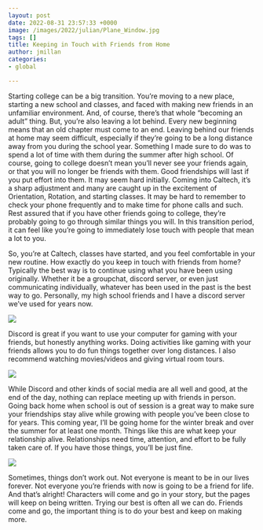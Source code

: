 ```yaml
---
layout: post
date: 2022-08-31 23:57:33 +0000
image: /images/2022/julian/Plane_Window.jpg
tags: []
title: Keeping in Touch with Friends from Home
author: jmillan
categories:
- global

---
```

Starting college can be a big transition. You’re moving to a new place, starting a new school and classes, and faced with making new friends in an unfamiliar environment. And, of course, there’s that whole “becoming an adult” thing. But, you’re also leaving a lot behind. Every new beginning means that an old chapter must come to an end. Leaving behind our friends at home may seem difficult, especially if they’re going to be a long distance away from you during the school year. Something I made sure to do was to spend a lot of time with them during the summer after high school. Of course, going to college doesn’t mean you’ll never see your friends again, or that you will no longer be friends with them. Good friendships will last if you put effort into them. It may seem hard initially. Coming into Caltech, it’s a sharp adjustment and many are caught up in the excitement of Orientation, Rotation, and starting classes. It may be hard to remember to check your phone frequently and to make time for phone calls and such. Rest assured that if you have other friends going to college, they’re probably going to go through similar things you will. In this transition period, it can feel like you’re going to immediately lose touch with people that mean a lot to you.

So, you’re at Caltech, classes have started, and you feel comfortable in your new routine. How exactly do you keep in touch with friends from home? Typically the best way is to continue using what you have been using originally. Whether it be a groupchat, discord server, or even just communicating individually, whatever has been used in the past is the best way to go. Personally, my high school friends and I have a discord server we’ve used for years now.

![](/images/2022/julian/Discord_Logo.jpg)

Discord is great if you want to use your computer for gaming with your friends, but honestly anything works. Doing activities like gaming with your friends allows you to do fun things together over long distances. I also recommend watching movies/videos and giving virtual room tours.

  
  
  
![](/images/2022/julian/Xbox_Controller.jpg)

While Discord and other kinds of social media are all well and good, at the end of the day, nothing can replace meeting up with friends in person. Going back home when school is out of session is a great way to make sure your friendships stay alive while growing with people you’ve been close to for years. This coming year, I’ll be going home for the winter break and over the summer for at least one month. Things like this are what keep your relationship alive. Relationships need time, attention, and effort to be fully taken care of. If you have those things, you’ll be just fine.

![](/images/2022/julian/Plane_Window.jpg)

Sometimes, things don’t work out. Not everyone is meant to be in our lives forever. Not everyone you’re friends with now is going to be a friend for life. And that’s alright! Characters will come and go in your story, but the pages will keep on being written. Trying our best is often all we can do. Friends come and go, the important thing is to do your best and keep on making more.